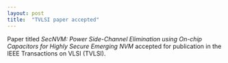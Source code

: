 ```yaml
---
layout: post
title:  "TVLSI paper accepted"
---
```

Paper titled _SecNVM: Power Side-Channel Elimination using On-chip Capacitors for Highly Secure Emerging NVM_ accepted for publication in the IEEE Transactions on VLSI (TVLSI).


